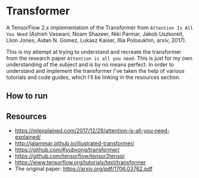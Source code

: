 # Transformer
 
A TensorFlow 2.x implementation of the Transformer from `Attention Is All You Need` (Ashish Vaswani, Noam Shazeer, Niki Parmar, Jakob Uszkoreit, Llion Jones, Aidan N. Gomez, Lukasz Kaiser, Illia Polosukhin, arxiv, 2017). 
 
This is my attempt at trying to understand and recreate the transformer from the research paper `Attention is all you need`. This is just for my own understanding of the subject and is by no means perfect. In order to understand and implement the transformer I've taken the help of various tutorials and code guides, which I'll be linking in the resources section.
 
## How to run
 
## Resources
 
- https://mlexplained.com/2017/12/29/attention-is-all-you-need-explained/
- http://jalammar.github.io/illustrated-transformer/
- https://github.com/Kyubyong/transformer/
- https://github.com/tensorflow/tensor2tensor
- https://www.tensorflow.org/tutorials/text/transformer
- The original paper: https://arxiv.org/pdf/1706.03762.pdf
 